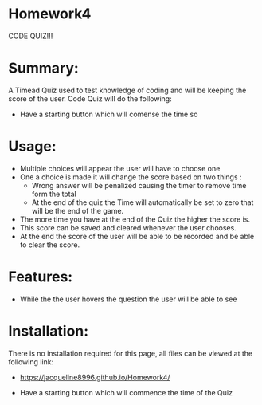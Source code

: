 # Homework4
CODE QUIZ!!!

# Summary:
A Timead Quiz used to test knowledge of coding and will be keeping the score of the user. 
Code Quiz will do the following: 
* Have a starting button which will comense the time so

# Usage:
* Multiple choices will appear the user will have to choose one 
* One a choice is made it will change the score based on two things : 
	* Wrong answer will be penalized causing the timer to remove time form the total 
    *  At the end of the quiz the Time will automatically be set to zero that will  be the end of the game. 
* The more time you have at the end of the Quiz the higher the score is.
* This score can be saved and cleared whenever the user chooses. 
* At the end the score of the user will be able to be recorded and be able to clear the score.

# Features:
*  While the the user hovers the question the user will be able to see
 
# Installation:
  There is no installation required for this page, all files can be viewed at the following link:
* https://jacqueline8996.github.io/Homework4/ 

* Have a starting button which will commence the time of the Quiz
 
